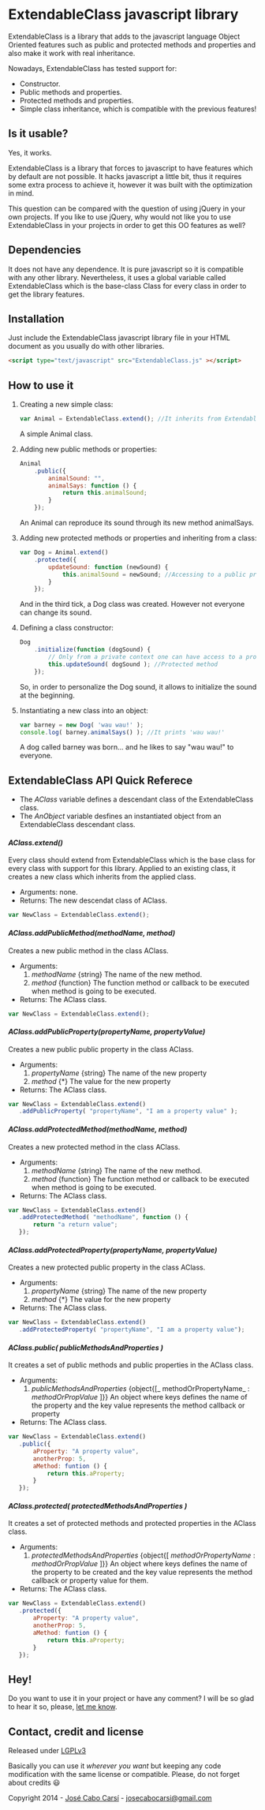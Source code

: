 ExtendableClass javascript library
==================================
ExtendableClass is a library that adds to the javascript language Object Oriented features such as public and protected methods and properties and also make it work with real inheritance.

Nowadays, ExtendableClass has tested support for:
 - Constructor.
 - Public methods and properties.
 - Protected methods and properties.
 - Simple class inheritance, which is compatible with the previous features!

Is it usable?
-------------
Yes, it works.

ExtendableClass is a library that forces to javascript to have features which by default are not possible. It hacks javascript a little bit, thus it requires some extra process to achieve it, however it was built with the optimization in mind.

This question can be compared with the question of using jQuery in your own projects. If you like to use jQuery, why would not like you to use ExtendableClass in your projects in order to get this OO features as well?

Dependencies
------------
It does not have any dependence. It is pure javascript so it is compatible with any other library. Nevertheless, it uses a global variable called ExtendableClass which is the base-class Class for every class in order to get the library features.

Installation
------------
Just include the ExtendableClass javascript library file in your HTML document as you usually do with other libraries.

```html
<script type="text/javascript" src="ExtendableClass.js" ></script>
```

How to use it
-------------
1. Creating a new simple class:

	```javascript
	var Animal = ExtendableClass.extend(); //It inherits from ExtendableClass base-class.
	```
	
	A simple Animal class.

2. Adding new public methods or properties:

	```javascript
	Animal
		.public({
			animalSound: "",
			animalSays: function () {
				return this.animalSound;
			}
		});
	```
	
	An Animal can reproduce its sound through its new method animalSays.

3. Adding new protected methods or properties and inheriting from a class:

	```javascript
	var Dog = Animal.extend()
		.protected({
			updateSound: function (newSound) {
				this.animalSound = newSound; //Accessing to a public property from the private context.
			}
		});
	```
	
	And in the third tick, a Dog class was created. However not everyone can change its sound.
	
4. Defining a class constructor:

	```javascript
	Dog
		.initialize(function (dogSound) {
			// Only from a private context one can have access to a protected method/property.
			this.updateSound( dogSound ); //Protected method
		});
	```
	
	So, in order to personalize the Dog sound, it allows to initialize the sound at the beginning.

5. Instantiating a new class into an object:

	```javascript
	var barney = new Dog( 'wau wau!' );
	console.log( barney.animalSays() ); //It prints 'wau wau!'
	```
	
	A dog called barney was born... and he likes to say "wau wau!" to everyone.

## ExtendableClass API Quick Referece
 - The _AClass_ variable defines a descendant class of the ExtendableClass class.
 - The _AnObject_ variable desfines an instantiated object from an ExtendableClass descendant class.

#### _AClass.extend()_
Every class should extend from ExtendableClass which is the base class for every class with support for this library. Applied to an existing class, it creates a new class which inherits from the applied class.

 * Arguments: none.
 * Returns: The new descendat class of AClass.

```javascript
var NewClass = ExtendableClass.extend();
```

#### _AClass.addPublicMethod(methodName, method)_
Creates a new public method in the class AClass.
 * Arguments:
    1. _methodName_ {string} The name of the new method.
    2. _method_ {function} The function method or callback to be executed when method is going to be executed.
 * Returns: The AClass class.

 ```javascript
 var NewClass = ExtendableClass.extend();
 ```

#### _AClass.addPublicProperty(propertyName, propertyValue)_
Creates a new public public property in the class AClass.
 * Arguments:
    1. _propertyName_ {string} The name of the new property
    2. _method_ {*} The value for the new property
 * Returns: The AClass class.

 ```javascript
 var NewClass = ExtendableClass.extend()
 	.addPublicProperty( "propertyName", "I am a property value" );
 ```

#### _AClass.addProtectedMethod(methodName, method)_
Creates a new protected method in the class AClass.
 * Arguments:
    1. _methodName_ {string} The name of the new method.
    2. _method_ {function} The function method or callback to be executed when method is going to be executed.
 * Returns: The AClass class.

 ```javascript
 var NewClass = ExtendableClass.extend()
 	.addProtectedMethod( "methodName", function () {
 		return "a return value";
 	});
 ```

#### _AClass.addProtectedProperty(propertyName, propertyValue)_
Creates a new protected public property in the class AClass.
 * Arguments:
    1. _propertyName_ {string} The name of the new property
    2. _method_ {*} The value for the new property
 * Returns: The AClass class.

 ```javascript
 var NewClass = ExtendableClass.extend()
 	.addProtectedProperty( "propertyName", "I am a property value");
 ```

#### _AClass.public( publicMethodsAndProperties )_
It creates a set of public methods and public properties in the AClass class.
 * Arguments:
 	1. _publicMethodsAndProperties_ {object{[_ methodOrPropertyName_ : _methodOrPropValue_ ]}} An object where keys defines the name of the property and the key value represents the method callback or property
 * Returns: The AClass class.

 ```javascript
 var NewClass = ExtendableClass.extend()
 	.public({
 		aProperty: "A property value",
 		anotherProp: 5,
 		aMethod: funtion () {
 			return this.aProperty;
 		}
 	});
 ```

#### _AClass.protected( protectedMethodsAndProperties )_
It creates a set of protected methods and protected properties in the AClass class.
 * Arguments:
 	1. _protectedMethodsAndProperties_ {object{[ _methodOrPropertyName_ : _methodOrPropValue_ ]}} An object where keys defines the name of the property to be created and the key value represents the method callback or property value for them.
 * Returns: The AClass class.

 ```javascript
 var NewClass = ExtendableClass.extend()
 	.protected({
 		aProperty: "A property value",
 		anotherProp: 5,
 		aMethod: funtion () {
 			return this.aProperty;
 		}
 	});
 ```

Hey!
----
Do you want to use it in your project or have any comment? I will be so glad to hear it so, please, [let me know](#contacts-credits-and-license).

Contact, credit and license
---------------------------
Released under [LGPLv3]

Basically you can use it *wherever you want* but keeping any code modification with the same license or compatible. Please, do not forget about credits :smiley:

Copyright 2014 - [José Cabo Carsí] - josecabocarsi@gmail.com

[LGPLv3]:http://www.gnu.org/copyleft/lesser.html
[José Cabo Carsí]:https://github.com/Bloodsucker